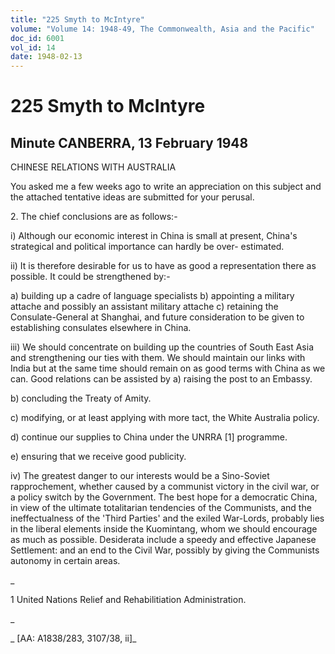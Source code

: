 ```yaml
---
title: "225 Smyth to McIntyre"
volume: "Volume 14: 1948-49, The Commonwealth, Asia and the Pacific"
doc_id: 6001
vol_id: 14
date: 1948-02-13
---
```


# 225 Smyth to McIntyre

## Minute CANBERRA, 13 February 1948

CHINESE RELATIONS WITH AUSTRALIA

You asked me a few weeks ago to write an appreciation on this subject and the attached tentative ideas are submitted for your perusal.

2\. The chief conclusions are as follows:-

i) Although our economic interest in China is small at present, China's strategical and political importance can hardly be over- estimated.

ii) It is therefore desirable for us to have as good a representation there as possible. It could be strengthened by:-

a) building up a cadre of language specialists b) appointing a military attache and possibly an assistant military attache c) retaining the Consulate-General at Shanghai, and future consideration to be given to establishing consulates elsewhere in China.

iii) We should concentrate on building up the countries of South East Asia and strengthening our ties with them. We should maintain our links with India but at the same time should remain on as good terms with China as we can. Good relations can be assisted by a) raising the post to an Embassy.

b) concluding the Treaty of Amity.

c) modifying, or at least applying with more tact, the White Australia policy.

d) continue our supplies to China under the UNRRA [1] programme.

e) ensuring that we receive good publicity.

iv) The greatest danger to our interests would be a Sino-Soviet rapprochement, whether caused by a communist victory in the civil war, or a policy switch by the Government. The best hope for a democratic China, in view of the ultimate totalitarian tendencies of the Communists, and the ineffectualness of the 'Third Parties' and the exiled War-Lords, probably lies in the liberal elements inside the Kuomintang, whom we should encourage as much as possible. Desiderata include a speedy and effective Japanese Settlement: and an end to the Civil War, possibly by giving the Communists autonomy in certain areas.

_

1 United Nations Relief and Rehabilitiation Administration.

_

_ [AA: A1838/283, 3107/38, ii]_
